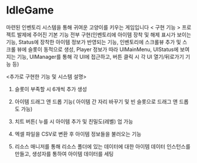# IdleGame
마련된 인벤토리 시스템을 통해 귀여운 고양이를 키우는 게임입니다
< 구현 기능 >
프로젝트 발제에 주어진 기본 기능 전부 구현(인벤토리에 아이템 장착 및 해제 표시가 보이는 기능, Status에 장착한 아이템 정보가 반영되는 기능, 인벤토리에 스크롤뷰 추가 및 스크롤 뷰에 슬롯이 동적으로 생성,
Player 정보가 따라 UIMainMenu, UIStatus에 보여지는 기능, UIManager를 통해 각 UI에 접근하고, 버튼 클릭 시 각 UI 열기/뒤로가기 기능 등)

<추가로 구현한 기능 및 시스템 설명>

1) 슬롯이 부족할 시 6개씩 추가 생성
   
2) 아이템 드래그 앤 드롭 기능( 아이템 간 자리 바꾸기 및 빈 슬롯으로 드래그 앤 드롭도 가능)
   
3) 치트 버튼( 누를 시 아이템 추가 및 친밀도(레벨) 업 가능
   
4) 엑셀 파일을 CSV로 변환 후 아이템 정보들을 불러오는 기능
   
5) 리소스 매니저를 통해 리소스 폴더에 있는 데이터에 대한 아이템 데이터 인스턴스를 만들고, 생성자를 통하여 아이템 데이터를 세팅
